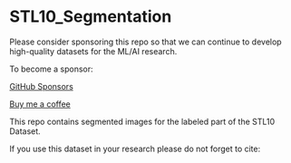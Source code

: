 # STL10_Segmentation

Please consider sponsoring this repo so that we can continue to develop high-quality datasets for the ML/AI research.

To become a sponsor:

[GitHub Sponsors](https://github.com/sponsors/semihyagli)

[Buy me a coffee](https://buymeacoffee.com/semihyagli)


This repo contains segmented images for the labeled part of the STL10 Dataset. 

If you use this dataset in your research please do not forget to cite:
